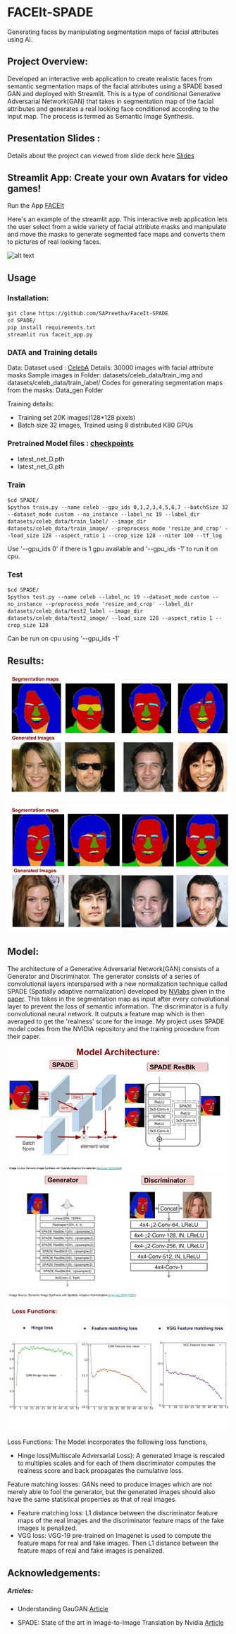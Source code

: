 # FACEIt-SPADE #

Generating faces by manipulating segmentation maps of facial attributes using AI.

## Project Overview: ##

Developed an interactive web application to create realistic faces from semantic segmentation maps of the facial attributes using a SPADE based GAN and deployed with Streamlit.
This is a type of conditional Generative Adversarial Network(GAN) that takes in segmentation map of the facial attributes and generates a real looking face conditioned according to the input map. 
The process is termed as Semantic Image Synthesis.

## Presentation Slides : ##
Details about the project can viewed from slide deck here [Slides](https://docs.google.com/presentation/d/1g1K8sfpHj0pCookdpxHvF1n1CFKMPeFp2Sqz1Ngfvf4/edit#slide=id.g8a61dbc963_0_51)


## Streamlit App: Create your own Avatars for video games! ##
Run the App [FACEIt](http://52.13.33.141:8501)

Here's an example of the streamlit app. This interactive web application lets the user select from a wide variety of facial attribute masks and manipulate and move the masks to generate segmented face maps and converts them to pictures of real looking faces.

![alt text](https://github.com/SAPreetha/FaceIt-SPADE/blob/master/Images/1.gif)

## Usage ##
### Installation: ###
```
git clone https://github.com/SAPreetha/FaceIt-SPADE
cd SPADE/
pip install requirements.txt
streamlit run faceit_app.py
```

### DATA and Training details ###
Data:
Dataset used : [CelebA](https://github.com/switchablenorms/CelebAMask-HQ) 
Details: 30000 images with facial attribute masks
Sample images in Folder: datasets/celeb_data/train_img and datasets/celeb_data/train_label/
Codes for generating segmentation maps from the masks: Data_gen Folder

Training details:
*  Training set 20K images(128*128 pixels)
*  Batch size 32 images, Trained using 8 distributed K80 GPUs


### Pretrained Model files : [checkpoints](https://drive.google.com/drive/folders/1ldcfnknx0uV4AD7L9ifJAB7DYONQJnPu?usp=sharing)  ###
* latest_net_D.pth
* latest_net_G.pth


### Train ###
```
$cd SPADE/
$python train.py --name celeb --gpu_ids 0,1,2,3,4,5,6,7 --batchSize 32 --dataset_mode custom --no_instance --label_nc 19 --label_dir datasets/celeb_data/train_label/ --image_dir datasets/celeb_data/train_image/ --preprocess_mode 'resize_and_crop' --load_size 128 --aspect_ratio 1 --crop_size 128 --niter 100 --tf_log 

```
Use '--gpu_ids 0' if there is 1 gpu available and '--gpu_ids -1' to run it on cpu.

### Test ###

```
$cd SPADE/
$python test.py --name celeb --label_nc 19 --dataset_mode custom --no_instance --preprocess_mode 'resize_and_crop' --label_dir datasets/celeb_data/test2_label --image_dir datasets/celeb_data/test2_image/ --load_size 128 --aspect_ratio 1 --crop_size 128
```
Can be run on cpu using '--gpu_ids -1'



## Results: ##

![alt text](https://github.com/SAPreetha/FaceIt-SPADE/blob/master/Results/Ex1.jpg)



![alt text](https://github.com/SAPreetha/FaceIt-SPADE/blob/master/Results/Ex2.jpg)





## Model: ##

The architecture of a Generative Adversarial Network(GAN) consists of a Generator and Discriminator. The generator consists of a series of convolutional layers intersparsed with a new normalization technique called SPADE (Spatially adaptive normalization) developed by [NVlabs](https://github.com/NVlabs/SPADE) given in the [paper](https://arxiv.org/pdf/1903.07291.pdf). This takes in the segmentation map as input after every convolutional layer to prevent the loss of semantic information. The discriminator is a fully convolutional neural network. It outputs a feature map which is then averaged to get the 'realness' score for the image.
My project uses SPADE model codes from the NVIDIA repository and the training procedure from their paper.

![alt text](https://github.com/SAPreetha/FaceIt-SPADE/blob/master/Images/spade_architecture.jpg)
![alt text](https://github.com/SAPreetha/FaceIt-SPADE/blob/master/Images/gen_dis_architecture.jpg)



![alt text](https://github.com/SAPreetha/FaceIt-SPADE/blob/master/Images/loss.jpg)




Loss Functions:
The Model incorporates the following loss functions,
* Hinge loss(Multiscale Adversarial Loss): A generated Image is rescaled to multiples scales and for each of them discriminator computes  the realness score and back propagates the cumulative loss.

Feature matching losses: GANs need to produce images which are not merely able to fool the generator, but the generated images should also have the same statistical properties as that of real images.

* Feature matching loss: L1 distance between the discriminator feature maps of the real images and the discriminator feature maps of the fake images is penalized.
* VGG loss:  VGG-19 pre-trained on Imagenet is used to compute the feature maps for real and fake images. Then L1 distance between the feature maps of real and fake images is penalized.






## Acknowledgements: ##
##### Articles: #####
* Understanding GauGAN [Article](https://blog.paperspace.com/nvidia-gaugan-introduction/)

* SPADE: State of the art in Image-to-Image Translation by Nvidia [Article](https://medium.com/@kushajreal/spade-state-of-the-art-in-image-to-image-translation-by-nvidia-bb49f2db2ce3)
